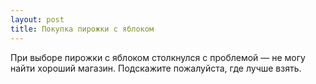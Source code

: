 ```yaml
---
layout: post 
title: Покупка пирожки с яблоком 
--- 
```

При выборе пирожки с яблоком столкнулся с проблемой — не могу найти хороший магазин. Подскажите пожалуйста, где лучше взять.